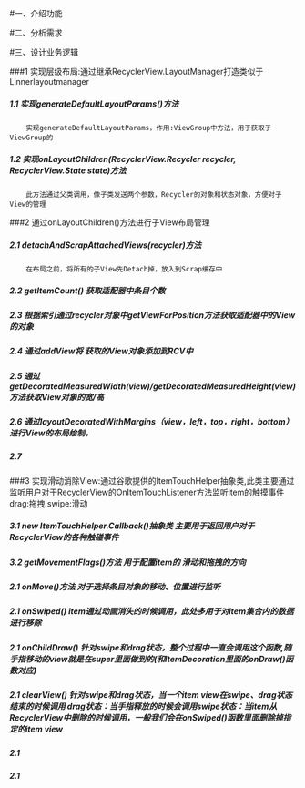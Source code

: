 #一、介绍功能

#二、分析需求

#三、设计业务逻辑

###1 实现层级布局:通过继承RecyclerView.LayoutManager打造类似于Linnerlayoutmanager
##### 1.1 实现generateDefaultLayoutParams()方法
	
		实现generateDefaultLayoutParams，作用:ViewGroup中方法，用于获取子ViewGroup的
##### 1.2 实现onLayoutChildren(RecyclerView.Recycler recycler, RecyclerView.State state)方法 
		此方法通过父类调用，像子类发送两个参数，Recycler的对象和状态对象，方便对子View的管理

###2 通过onLayoutChildren()方法进行子View布局管理
##### 2.1 detachAndScrapAttachedViews(recycler)方法
		在布局之前，将所有的子View先Detach掉，放入到Scrap缓存中
##### 2.2 getItemCount() 获取适配器中条目个数
##### 2.3 根据索引通过recycler对象中getViewForPosition方法获取适配器中的View的对象
##### 2.4 通过addView将 获取的View对象添加到RCV中
##### 2.5 通过getDecoratedMeasuredWidth(view)/getDecoratedMeasuredHeight(view)方法获取View对象的宽/高
##### 2.6 通过layoutDecoratedWithMargins（view，left，top，right，bottom）进行View的布局绘制，
##### 2.7  

###3 实现滑动消除View:通过谷歌提供的ItemTouchHelper抽象类,此类主要通过监听用户对于RecyclerView的OnItemTouchListener方法监听item的触摸事件     drag:拖拽  swipe:滑动

##### 3.1 new ItemTouchHelper.Callback()抽象类 主要用于返回用户对于RecyclerView的各种触碰事件
##### 3.2 getMovementFlags()方法 用于配置item的 滑动和拖拽的方向
##### 2.1 onMove()方法 对于选择条目对象的移动、位置进行监听
##### 2.1 onSwiped() item通过动画消失的时候调用，此处多用于对item集合内的数据进行移除
##### 2.1 onChildDraw() 针对swipe和drag状态，整个过程中一直会调用这个函数,随手指移动的view就是在super里面做到的(和ItemDecoration里面的onDraw()函数对应)
##### 2.1 clearView() 针对swipe和drag状态，当一个item view在swipe、drag状态结束的时候调用 drag状态：当手指释放的时候会调用swipe状态：当item从RecyclerView中删除的时候调用，一般我们会在onSwiped()函数里面删除掉指定的item view

##### 2.1 
##### 2.1 
